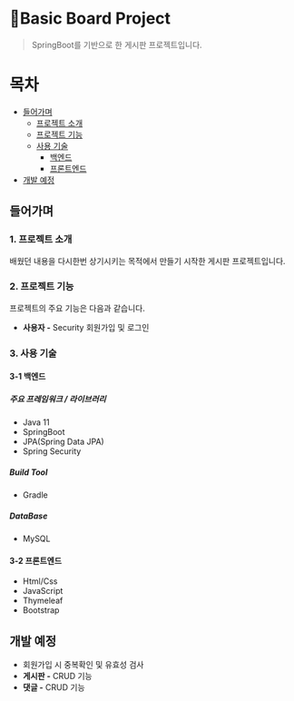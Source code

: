 # Basic Board Project
> SpringBoot를 기반으로 한 게시판 프로젝트입니다.

# 목차
- [들어가며](#들어가며)
  - [프로젝트 소개](#1-프로젝트-소개)    
  - [프로젝트 기능](#2-프로젝트-기능)    
  - [사용 기술](#3-사용-기술)   
     - [백엔드](#3-1-백엔드)
     - [프론트엔드](#3-2-프론트엔드)
- [개발 예정](#개발-예정)


## 들어가며
### 1. 프로젝트 소개

배웠던 내용을 다시한번 상기시키는 목적에서 만들기 시작한 게시판 프로젝트입니다.

### 2. 프로젝트 기능

프로젝트의 주요 기능은 다음과 같습니다.

- **사용자 -** Security 회원가입 및 로그인

### 3. 사용 기술

#### 3-1 백엔드

##### 주요 프레임워크 / 라이브러리
- Java 11
- SpringBoot
- JPA(Spring Data JPA)
- Spring Security

##### Build Tool
- Gradle

##### DataBase
- MySQL

#### 3-2 프론트엔드
- Html/Css
- JavaScript
- Thymeleaf
- Bootstrap 

## 개발 예정
 - 회원가입 시 중복확인 및 유효성 검사
 - **게시판 -** CRUD 기능
 - **댓글 -** CRUD 기능

